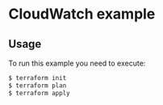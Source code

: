 # CloudWatch example

## Usage

To run this example you need to execute:

```bash
$ terraform init
$ terraform plan
$ terraform apply
```

